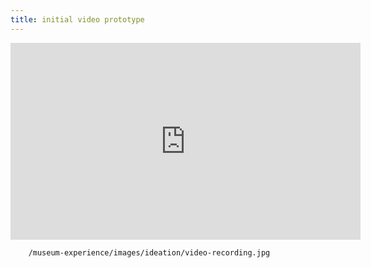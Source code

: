 ```yaml
---
title: initial video prototype
---
```


<iframe width="560" height="315" src="https://www.youtube.com/embed/wmY6SomfXZg" frameborder="0" allow="accelerometer; autoplay; encrypted-media; gyroscope; picture-in-picture" allowfullscreen></iframe>


        /museum-experience/images/ideation/video-recording.jpg
      

